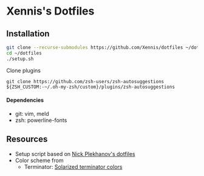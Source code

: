 # Xennis's Dotfiles

## Installation

```sh
git clone --recurse-submodules https://github.com/Xennis/dotfiles ~/dotfiles
cd ~/dotfiles
./setup.sh
```

Clone plugins
```
git clone https://github.com/zsh-users/zsh-autosuggestions ${ZSH_CUSTOM:-~/.oh-my-zsh/custom}/plugins/zsh-autosuggestions
```

#### Dependencies

* git: vim, meld
* zsh: powerline-fonts

## Resources

* Setup script based on [Nick Plekhanov's dotfiles](https://github.com/nicksp/dotfiles/)
* Color scheme from
  * Terminator: [Solarized terminator colors](https://github.com/ghuntley/terminator-solarized)
